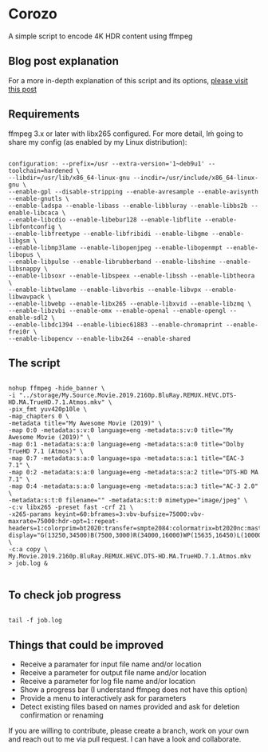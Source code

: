 # Corozo
A simple script to encode 4K HDR content using ffmpeg

## Blog post explanation
For a more in-depth explanation of this script and its options, [please visit this post](https://medium.com/@yllanos/how-to-encode-a-4k-hdr-movie-using-ffmpeg-while-maintaining-selected-auio-tracks-intact-from-source-d1e2f6a16162)

## Requirements
ffmpeg 3.x or later with libx265 configured. For more detail, Iḿ going to share my config (as enabled by my Linux distribution):

```Shell

configuration: --prefix=/usr --extra-version='1~deb9u1' --toolchain=hardened \
--libdir=/usr/lib/x86_64-linux-gnu --incdir=/usr/include/x86_64-linux-gnu \
--enable-gpl --disable-stripping --enable-avresample --enable-avisynth --enable-gnutls \
--enable-ladspa --enable-libass --enable-libbluray --enable-libbs2b --enable-libcaca \
--enable-libcdio --enable-libebur128 --enable-libflite --enable-libfontconfig \
--enable-libfreetype --enable-libfribidi --enable-libgme --enable-libgsm \
--enable-libmp3lame --enable-libopenjpeg --enable-libopenmpt --enable-libopus \
--enable-libpulse --enable-librubberband --enable-libshine --enable-libsnappy \
--enable-libsoxr --enable-libspeex --enable-libssh --enable-libtheora \
--enable-libtwolame --enable-libvorbis --enable-libvpx --enable-libwavpack \
--enable-libwebp --enable-libx265 --enable-libxvid --enable-libzmq \
--enable-libzvbi --enable-omx --enable-openal --enable-opengl --enable-sdl2 \
--enable-libdc1394 --enable-libiec61883 --enable-chromaprint --enable-frei0r \
--enable-libopencv --enable-libx264 --enable-shared

```

## The script
```Shell

nohup ffmpeg -hide_banner \
-i "../storage/My.Source.Movie.2019.2160p.BluRay.REMUX.HEVC.DTS-HD.MA.TrueHD.7.1.Atmos.mkv" \
-pix_fmt yuv420p10le \
-map_chapters 0 \
-metadata title="My Awesome Movie (2019)" \
-map 0:0 -metadata:s:v:0 language=eng -metadata:s:v:0 title="My Awesome Movie (2019)" \
-map 0:1 -metadata:s:a:0 language=eng -metadata:s:a:0 title="Dolby TrueHD 7.1 (Atmos)" \
-map 0:7 -metadata:s:a:0 language=spa -metadata:s:a:1 title="EAC-3 7.1" \
-map 0:2 -metadata:s:a:0 language=eng -metadata:s:a:2 title="DTS-HD MA 7.1" \
-map 0:4 -metadata:s:a:0 language=eng -metadata:s:a:3 title="AC-3 2.0" \
-metadata:s:t:0 filename="" -metadata:s:t:0 mimetype="image/jpeg" \
-c:v libx265 -preset fast -crf 21 \
-x265-params keyint=60:bframes=3:vbv-bufsize=75000:vbv-maxrate=75000:hdr-opt=1:repeat-headers=1:colorprim=bt2020:transfer=smpte2084:colormatrix=bt2020nc:master-display="G(13250,34500)B(7500,3000)R(34000,16000)WP(15635,16450)L(10000000,500)" \
-c:a copy \
My.Movie.2019.2160p.BluRay.REMUX.HEVC.DTS-HD.MA.TrueHD.7.1.Atmos.mkv  > job.log &


```

## To check job progress
```Shell

tail -f job.log

```

## Things that could be improved

* Receive a paramater for input file name and/or location
* Receive a parameter for output file name and/or location
* Receive a parameter for log file name and/or location
* Show a progress bar (I understand ffmpeg does not have this option)
* Provide a menu to interactively ask for parameters
* Detect existing files based on names provided and ask for deletion confirmation or renaming


If you are willing to contribute, please create a branch, work on your own and reach out to me via pull request. I can have a look and collaborate.


